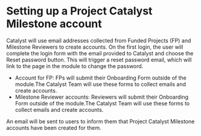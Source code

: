 # **Setting up a Project Catalyst Milestone account**
Catalyst will use  email addresses collected from Funded Projects (FP) and Milestone Reviewers to create accounts. On the first login, the user will complete the login form with the email provided to Catalyst and  choose the Reset password button. This will trigger a reset password email, which will link to the page in the module to change the password.
- Account for FP: FPs will submit their Onboarding Form outside of the module.The Catalyst Team will use these forms to collect emails and create accounts.
- Milestone Reviewer accounts: Reviewers will submit their Onboarding Form outside of the module.The Catalyst Team will use these forms to collect emails and create accounts.

An email will be sent to users to inform them that Project Catalyst Milestone accounts have been created for them.
